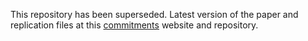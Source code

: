 This repository has been superseded. Latest version of the paper and replication files at this [commitments](https://jhconning.github.io/commitments/intro.html) website and repository.


